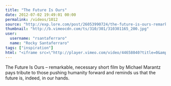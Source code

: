 ```yaml
---
title: "The Future Is Ours"
date: 2012-07-02 19:49:01 00:00
permalink: /videos/1012
source: "http://exp.lore.com/post/26053990724/the-future-is-ours-remarkable-necessary-short"
thumbnail: "http://b.vimeocdn.com/ts/310/301/310301165_200.jpg"
user:
  username: "rsantaferraro"
  name: "Rocky Santaferraro"
tags: ["inspiration"]
html: "<iframe src=\"http://player.vimeo.com/video/44658040?title=0&amp;portrait=0&amp;color=ffffff\" width=\"400\" height=\"224\" frameborder=\"0\"></iframe>"
---
```


The Future Is Ours – remarkable, necessary short film by Michael Marantz pays tribute to those pushing humanity forward and reminds us that the future is, indeed, in our hands.
